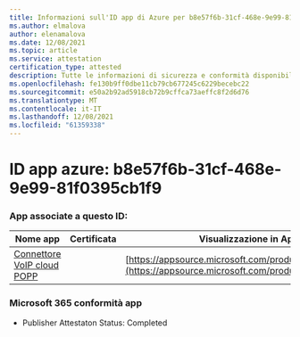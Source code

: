 ```yaml
---
title: Informazioni sull'ID app di Azure per b8e57f6b-31cf-468e-9e99-81f0395cb1f9
ms.author: elmalova
author: elenamalova
ms.date: 12/08/2021
ms.topic: article
ms.service: attestation
certification_type: attested
description: Tutte le informazioni di sicurezza e conformità disponibili per b8e57f6b-31cf-468e-9e99-81f0395cb1f9.
ms.openlocfilehash: fe130b9ff0dbe11cb79cb677245c6229becebc22
ms.sourcegitcommit: e50a2b92ad5918cb72b9cffca73aeffc8f2d6d76
ms.translationtype: MT
ms.contentlocale: it-IT
ms.lasthandoff: 12/08/2021
ms.locfileid: "61359338"
---
```

# <a name="azure-app-id-b8e57f6b-31cf-468e-9e99-81f0395cb1f9"></a>ID app azure: b8e57f6b-31cf-468e-9e99-81f0395cb1f9


### <a name="apps-associated-with-this-id"></a>App associate a questo ID:
| **Nome app** | **Certificata** | **Visualizzazione in AppSource** |
|--------------|---------------|-----------------------|
| [Connettore VoIP cloud POPP](https://docs.microsoft.com/microsoft-365-app-certification/forward/WA200003306) |  | [https://appsource.microsoft.com/product/office/WA200003306](https://appsource.microsoft.com/product/office/WA200003306) |

### <a name="microsoft-365-app-compliance-status"></a>Microsoft 365 conformità app
- Publisher Attestaton Status: Completed
